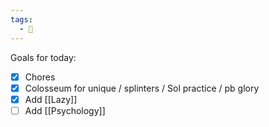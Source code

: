 ```yaml
---
tags:
  - 📓
---
```


Goals for today:
- [x] Chores
- [x] Colosseum for unique / splinters / Sol practice / pb glory
- [x] Add [[Lazy]]
- [ ] Add [[Psychology]]
